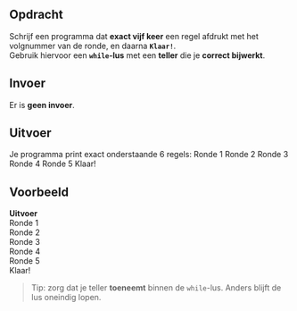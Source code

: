 ## Opdracht  

Schrijf een programma dat **exact vijf keer** een regel afdrukt met het volgnummer van de ronde, en daarna **`Klaar!`**.  
Gebruik hiervoor een **`while`-lus** met een **teller** die je **correct bijwerkt**.

## Invoer
Er is **geen invoer**.

## Uitvoer
Je programma print exact onderstaande 6 regels:
Ronde 1
Ronde 2
Ronde 3
Ronde 4
Ronde 5
Klaar!
  
  
## Voorbeeld

**Uitvoer**  
Ronde 1  
Ronde 2  
Ronde 3  
Ronde 4  
Ronde 5  
Klaar!  


> Tip: zorg dat je teller **toeneemt** binnen de `while`-lus. Anders blijft de lus oneindig lopen.
